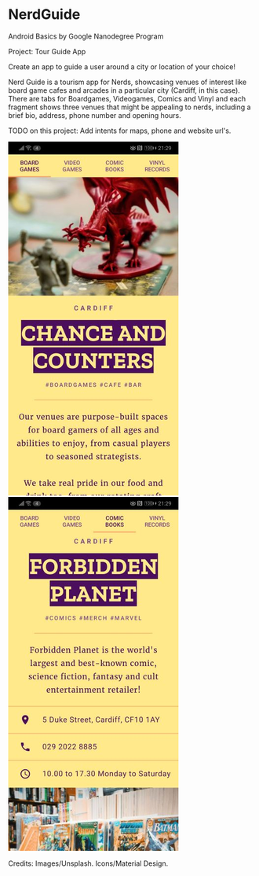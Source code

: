 # NerdGuide
Android Basics by Google Nanodegree Program

Project: Tour Guide App

Create an app to guide a user around a city or location of your choice!


Nerd Guide is a tourism app for Nerds, showcasing venues of interest like board game cafes and arcades in a particular city (Cardiff, in this case). There are tabs for Boardgames, Videogames, Comics and Vinyl and each fragment shows three venues that might be appealing to nerds, including a brief bio, address, phone number and opening hours.

TODO on this project: Add intents for maps, phone and website url's.


![Screenshot](https://github.com/sgsalt/NerdGuide/blob/master/app/src/main/Screenshot_1.jpg)
![Screenshot](https://github.com/sgsalt/NerdGuide/blob/master/app/src/main/Screenshot_2.jpg)


Credits: Images/Unsplash. Icons/Material Design.
